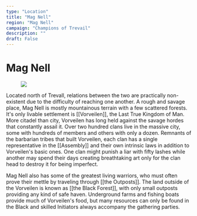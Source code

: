 ```yaml
---
type: "Location"
title: "Mag Nell"
region: "Mag Nell"
campaign: "Champions of Trevail"
description: ""
draft: False
---
```


# Mag Nell


<figure>
<img src="../resources/images/mag_nell.jpg" />
</figure>

Located north of Trevall, relations between the two are practically non-existent due to the difficulty of reaching one another. A rough and savage place, Mag Nell is mostly mountainous terrain with a few scattered forests. It's only livable settlement is [[Vorveilen]], the Last True Kingdom of Man. More citadel than city, Vorveilen has long held against the savage hordes that constantly assail it. Over two hundred clans live in the massive city, some with hundreds of members and others with only a dozen. Remnants of the barbarian tribes that built Vorveilen, each clan has a single representative in the [[Assembly]] and their own intrinsic laws in addition to Vorveilen's basic ones. One clan might punish a liar with fifty lashes while another may spend their days creating breathtaking art only for the clan head to destroy it for being imperfect.
  
Mag Nell also has some of the greatest living warriors, who must often prove their mettle by traveling through [[the Outposts]]. The land outside of the Vorveilen is known as [[the Black Forest]], with only small outposts providing any kind of safe haven. Underground farms and fishing boats provide much of Vorveilen's food, but many resources can only be found in the Black and skilled Initiators always accompany the gathering parties.

